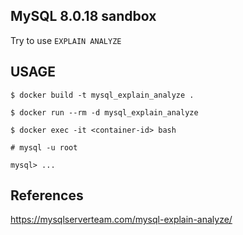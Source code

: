 ## MySQL 8.0.18 sandbox

Try to use `EXPLAIN ANALYZE`

## USAGE

```
$ docker build -t mysql_explain_analyze .

$ docker run --rm -d mysql_explain_analyze

$ docker exec -it <container-id> bash

# mysql -u root

mysql> ...
```

## References

https://mysqlserverteam.com/mysql-explain-analyze/
